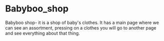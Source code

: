# Babyboo_shop


Babyboo shop- it is a shop of baby's clothes. It has a main page where we can see an assortment, pressing on a clothes you will go to another page and see everything about that thing. 
